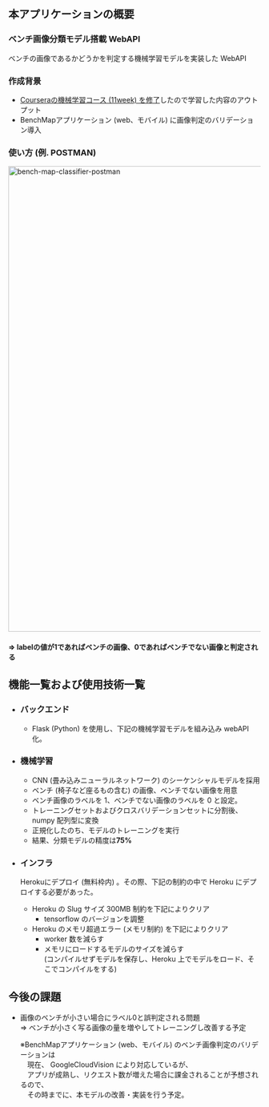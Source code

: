 ## 本アプリケーションの概要

### ベンチ画像分類モデル搭載 WebAPI
ベンチの画像であるかどうかを判定する機械学習モデルを実装した WebAPI

### 作成背景
- [Courseraの機械学習コース (11week) を修了](https://github.com/nakano0518/coursera-machine-learning)したので学習した内容のアウトプット
- BenchMapアプリケーション (web、モバイル) に画像判定のバリデーション導入

### 使い方 (例. POSTMAN)

<img width="930" alt="bench-map-classifier-postman" src="https://user-images.githubusercontent.com/54522567/115045789-cc8d3a00-9f11-11eb-9cd5-e6fe33949bfd.PNG">

#### ⇒ labelの値が1であればベンチの画像、0であればベンチでない画像と判定される


## 機能一覧および使用技術一覧

- ### バックエンド
  - Flask (Python) を使用し、下記の機械学習モデルを組み込み webAPI 化。

- ### 機械学習
  - CNN (畳み込みニューラルネットワーク) のシーケンシャルモデルを採用
  - ベンチ (椅子など座るもの含む) の画像、ベンチでない画像を用意
  - ベンチ画像のラベルを 1、ベンチでない画像のラベルを 0 と設定。
  - トレーニングセットおよびクロスバリデーションセットに分割後、numpy 配列型に変換
  - 正規化したのち、モデルのトレーニングを実行
  - 結果、分類モデルの精度は**75%**

- ### インフラ
  Herokuにデプロイ (無料枠内) 。その際、下記の制約の中で Heroku にデプロイする必要があった。
  - Heroku の Slug サイズ 300MB 制約を下記によりクリア
    - tensorflow のバージョンを調整
  - Heroku のメモリ超過エラー (メモリ制約) を下記によりクリア
    - worker 数を減らす
    - メモリにロードするモデルのサイズを減らす  
      (コンパイルせずモデルを保存し、Heroku 上でモデルをロード、そこでコンパイルをする)
　

## 今後の課題
- 画像のベンチが小さい場合にラベル0と誤判定される問題  
⇒ ベンチが小さく写る画像の量を増やしてトレーニングし改善する予定  
  
  ※BenchMapアプリケーション (web、モバイル) のベンチ画像判定のバリデーションは  
  　現在、 GoogleCloudVision により対応しているが、  
  　アプリが成熟し、リクエスト数が増えた場合に課金されることが予想されるので、  
  　その時までに、本モデルの改善・実装を行う予定。  